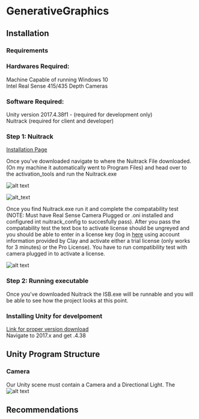 # GenerativeGraphics

## Installation
### Requirements
### Hardwares Required:
Machine Capable of running Windows 10  
Intel Real Sense 415/435 Depth Cameras 
### Software Required:
Unity version 2017.4.38f1 - (required for development only)  
Nuitrack (required for client and developer)
### Step 1: Nuitrack
  [Installation Page](http://download.3divi.com/Nuitrack/doc/Installation_page.html)  
    
  Once you've downloaded navigate to where the Nuitrack File downloaded. (On my machine it automatically went to Program Files) and head over to the activation_tools and run the Nuitrack.exe  
  
  ![alt text](https://github.com/sumara523/GenerativeGraphics/blob/master/images/NuitrackExe.PNG)<br />
  
  ![alt_text](https://github.com/sumara523/GenerativeGraphics/blob/master/images/ActivationTool.PNG)<br /> 
    
   Once you find Nuitrack.exe run it and complete the compatability test (NOTE: Must have Real Sense Camera Plugged or .oni installed and configured int nuitrack_config to succesfully pass). After you pass the compatability test the text box to activate license should be ungreyed and you should be able to enter in a license key (log in [here](https://cognitive.3divi.com/app/nuitrack/login/) using account information provided by Clay and activate either a trial license (only works for 3 minutes) or the Pro License). You have to run compatibility test with camera plugged in to activate a license.<br />   
     
 ![alt text](https://github.com/sumara523/GenerativeGraphics/blob/master/images/NuitrackLogin.PNG)
 <br /> 
### Step 2: Running executable  
Once you've downloaded Nuitrack the ISB.exe will be runnable and you will be able to see how the project looks at this point.
### Installing Unity for develpoment
[Link for proper version download](https://unity3d.com/get-unity/download/archive)   
Navigate to 2017.x and get .4.38

## Unity Program Structure
### Camera
Our Unity scene must contain a Camera and a Directional Light. The 
![alt text](https://github.com/sumara523/GenerativeGraphics/blob/master/images/camera.png)
## Recommendations
